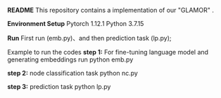 **README**
This repository contains a implementation of our "GLAMOR" .

**Environment Setup**
Pytorch 1.12.1
Python 3.7.15

**Run**
First run (emb.py)、and then prediction task (lp.py);

Example to run the codes
**step 1:** For fine-tuning language model and generating embeddings run
python emb.py

**step 2:** node classification task
python nc.py

**step 3:** prediction task
python lp.py
